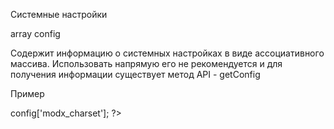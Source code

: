 Системные настройки

array config

Содержит информацию о системных настройках в виде ассоциативного массива. Использовать напрямую его не рекомендуется и для получения информации существует метод API - getConfig

Пример

<?php  echo $modx->config['modx_charset'];  ?>